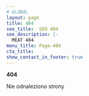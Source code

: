 ```yaml
---
# GLOBAL 
layout: page
title: 404
seo_title:  SEO 404
seo_description: |-
  MEAT 404
menu_title: Page-404
cta_title: 
show_contact_in_footer: true
---
```

  <p><strong>404</strong></p>
  <p>Nie odnaleziono strony</p>
